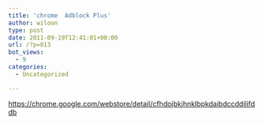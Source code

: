```yaml
---
title: 'chrome  Adblock Plus'
author: wiloon
type: post
date: 2011-09-19T12:41:01+00:00
url: /?p=813
bot_views:
  - 9
categories:
  - Uncategorized

---
```

https://chrome.google.com/webstore/detail/cfhdojbkjhnklbpkdaibdccddilifddb